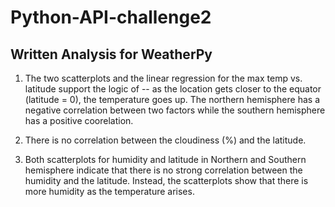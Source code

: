 # Python-API-challenge2

## Written Analysis for WeatherPy

1. The two scatterplots and the linear regression for the max temp vs. latitude support the logic of -- as the location gets closer to the equator (latitude = 0), the temperature goes up. The northern hemisphere has a negative correlation between two factors while the southern hemisphere has a positive coorelation.  

2. There is no correlation between the cloudiness (%) and the latitude.

3. Both scatterplots for humidity and latitude in Northern and Southern hemisphere indicate that there is no strong correlation between the humidity and the latitude. Instead, the scatterplots show that there is more humidity as the temperature arises. 